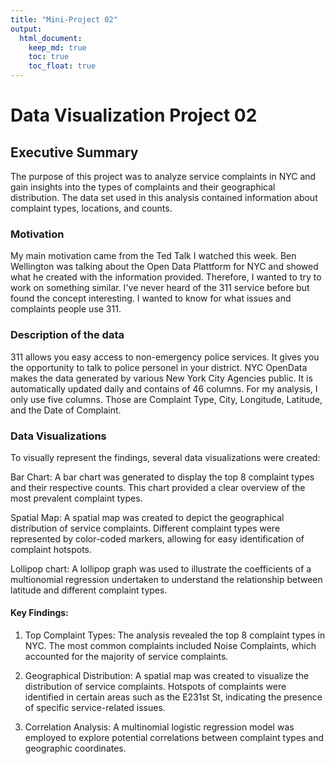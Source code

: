 ```yaml
---
title: "Mini-Project 02"
output: 
  html_document:
    keep_md: true
    toc: true
    toc_float: true
---
```


# Data Visualization Project 02

## Executive Summary

The purpose of this project was to analyze service complaints in NYC and gain insights into the types of complaints and their geographical distribution. The data set used in this analysis contained information about complaint types, locations, and counts.

### Motivation

My main motivation came from the Ted Talk I watched this week. Ben Wellington was talking about the Open Data Plattform for NYC and showed what he created with the information provided. Therefore, I wanted to try to work on something similar. I've never heard of the 311 service before but found the concept interesting. I wanted to know for what issues and complaints people use 311.


### Description of the data

311 allows you easy access to non-emergency police services. It gives you the opportunity to talk to police personel in your district. NYC OpenData makes the data generated by various New York City Agencies public. It is automatically updated daily and contains of 46 columns. For my analysis, I only use five columns. Those are Complaint Type, City, Longitude, Latitude, and the Date of Complaint. 

### Data Visualizations

To visually represent the findings, several data visualizations were created:

Bar Chart: A bar chart was generated to display the top 8 complaint types and their respective counts. This chart provided a clear overview of the most prevalent complaint types.

Spatial Map: A spatial map was created to depict the geographical distribution of service complaints. Different complaint types were represented by color-coded markers, allowing for easy identification of complaint hotspots.

Lollipop chart: A lollipop graph was used to illustrate the coefficients of a multionomial regression undertaken to understand the relationship between latitude and different complaint types.

#### Key Findings:

1. Top Complaint Types: The analysis revealed the top 8 complaint types in NYC. The most common complaints included Noise Complaints, which accounted for the majority of service complaints.

2. Geographical Distribution: A spatial map was created to visualize the distribution of service complaints. Hotspots of complaints were identified in certain areas such as the E231st St, indicating the presence of specific service-related issues.

3. Correlation Analysis: A multinomial logistic regression model was employed to explore potential correlations between complaint types and geographic coordinates.
